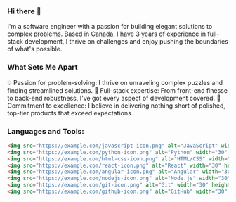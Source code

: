 ### Hi there 👋
 I'm a software engineer with a passion for building elegant solutions to complex problems. Based in Canada, I have 3 years of experience in full-stack development, I thrive on challenges and enjoy pushing the boundaries of what's possible.

### What Sets Me Apart
 💡 Passion for problem-solving: I thrive on unraveling complex puzzles and finding streamlined solutions.
 🚀 Full-stack expertise: From front-end finesse to back-end robustness, I've got every aspect of development covered.
 🌟 Commitment to excellence: I believe in delivering nothing short of polished, top-tier products that exceed expectations.

### Languages and Tools:

```html
<img src="https://example.com/javascript-icon.png" alt="JavaScript" width="30" height="30">
<img src="https://example.com/python-icon.png" alt="Python" width="30" height="30">
<img src="https://example.com/html-css-icon.png" alt="HTML/CSS" width="30" height="30">
<img src="https://example.com/react-icon.png" alt="React" width="30" height="30">
<img src="https://example.com/angular-icon.png" alt="Angular" width="30" height="30">
<img src="https://example.com/nodejs-icon.png" alt="Node.js" width="30" height="30">
<img src="https://example.com/git-icon.png" alt="Git" width="30" height="30">
<img src="https://example.com/github-icon.png" alt="GitHub" width="30" height="30">

